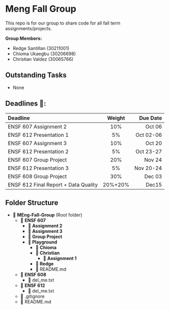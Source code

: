 # Meng Fall Group

This repo is for our group to share code for all fall term assignments/projects.

**Group Members:**

- Redge Santillan (30211001)
- Chioma Ukaegbu (30206698)
- Christian Valdez (30065766)

## Outstanding Tasks

- None

## Deadlines 📅:

| Deadline                             | Weight  |  Due Date |
| :----------------------------------- | :-----: | --------: |
| ENSF 607 Assignment 2                |   10%   |    Oct 06 |
| ENSF 612 Presentation 1              |   5%    | Oct 02-06 |
| ENSF 607 Assignment 3                |   10%   |    Oct 20 |
| ENSF 612 Presentation 2              |   5%    | Oct 23-27 |
| ENSF 607 Group Project               |   20%   |    Nov 24 |
| ENSF 612 Presentation 3              |   5%    | Nov 20-24 |
| ENSF 608 Group Project               |   30%   |    Dec 03 |
| ENSF 612 Final Report + Data Quality | 20%+20% |     Dec15 |

## Folder Structure

- 📁 **MEng-Fall-Group** (Root folder)
  - 📁 **ENSF 607**
    - 📁 **Assignment 2**
    - 📁 **Assignment 3**
    - 📁 **Group Project**
    - 📁 **Playground**
      - 📁 **Chioma**
      - 📁 **Christian**
        - 📁 **Assignment 1**
      - 📁 **Redge**
      - 📄 README.md
  - 📁 **ENSF 608**
    - 📄 del_me.txt
  - 📁 **ENSF 612**
    - 📄 del_me.txt
  - 📄 .gitignore
  - 📄 README.md
